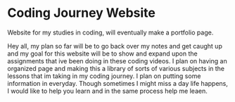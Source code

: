 # Coding Journey Website
 Website for my studies in coding, will eventually make a portfolio page.

Hey all, my plan so far will be to go back over my notes and get caught up and my goal for this website will be to show and expand upon the assignments that ive been doing in these coding videos.  I plan on having an organized page and making this a library of sorts of various subjects in the lessons that im taking in my coding journey.  I plan on putting some information in everyday.  Though sometimes I might miss a day life happens, I would like to help you learn and in the same process help me leaen.